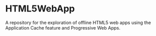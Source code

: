 # HTML5WebApp
A repository for the exploration of offline HTML5 web apps using the Application Cache feature and Progressive Web Apps.
